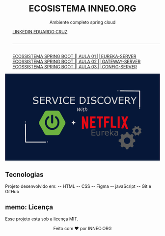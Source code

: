 <h1 align="center">ECOSISTEMA INNEO.ORG</h1>

<p align="center">Ambiente completo spring cloud</p>

<ul > 
   <li style="text-decoration-line: none"><a href="https://www.linkedin.com/in/eduardokruz" target="_blank">LINKEDIN EDUARDO CRUZ</a></li>
   <br /><hr /> <br />
   <li style="text-decoration-line: none"><a href="https://youtu.be/OQS8Mn0l_4U?si=oxCF43PKeD6Ur5yS" target="_blank">ECOSSISTEMA SPRING BOOT || AULA 01 || EUREKA-SERVER</a></li>
   <li style="text-decoration-line: none"><a href="#" target="_blank">ECOSSISTEMA SPRING BOOT || AULA 02 || GATEWAY-SERVER</a></li>
   <li style="text-decoration-line: none"><a href="#" target="_blank">ECOSSISTEMA SPRING BOOT || AULA 03 || CONFIG-SERVER</a></li>
</ul>

<p align="center">
  <img src=".github/eureka-cloud.png" alt="" />
</p>

## Tecnologias

Projeto desenvolvido em:
-- HTML
-- CSS
-- Figma
-- javaScript
-- Git e GitHub

## memo: Licença

Esse projeto esta sob a licença MIT.

<p align="center">
Feito com ❤ por INNEO.ORG
</p>

<style>
   ul, li, a {
     align="center"
     text-decoration-line: none;
     list-style-type: none;
   }
</style>
